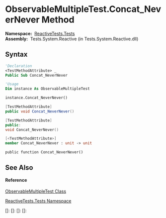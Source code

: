 # ObservableMultipleTest.Concat\_NeverNever Method

**Namespace:**  [ReactiveTests.Tests](ReactiveTests.Tests\ReactiveTests.Tests.md)  
**Assembly:**  Tests.System.Reactive (in Tests.System.Reactive.dll)

## Syntax

```vb
'Declaration
<TestMethodAttribute> _
Public Sub Concat_NeverNever
```

```vb
'Usage
Dim instance As ObservableMultipleTest

instance.Concat_NeverNever()
```

```csharp
[TestMethodAttribute]
public void Concat_NeverNever()
```

```c++
[TestMethodAttribute]
public:
void Concat_NeverNever()
```

```fsharp
[<TestMethodAttribute>]
member Concat_NeverNever : unit -> unit 
```

```jscript
public function Concat_NeverNever()
```

## See Also

#### Reference

[ObservableMultipleTest Class](ObservableMultipleTest\ObservableMultipleTest.md)

[ReactiveTests.Tests Namespace](ReactiveTests.Tests\ReactiveTests.Tests.md)

[]: 
[]: 
[]: 
[]: 